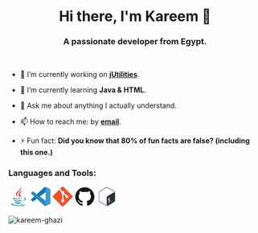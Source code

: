 <h1 align="center">Hi there, I'm Kareem 👋</h1>
<h3 align="center">A passionate developer from Egypt.</h3>

<br>

- 🔭 I’m currently working on **[jUtilities](https://github.com/kareem-ghazi/jUtilities)**.

- 🌱 I’m currently learning **Java & HTML**.

- 💬 Ask me about anything I actually understand.

- 📫 How to reach me: by **[email](mailto:k.ghazi2005@gmail.com)**.

- ⚡ Fun fact: **Did you know that 80% of fun facts are false? (including this one.)**


<h3 align="left">Languages and Tools:</h3>

<p align="left"> 
    <img src="https://raw.githubusercontent.com/devicons/devicon/master/icons/java/java-original.svg" alt="java" width="40" height="40"/>
    <img src="https://raw.githubusercontent.com/devicons/devicon/master/icons/vscode/vscode-original.svg" alt="vscode" width="40" height="40">
    <img src="https://raw.githubusercontent.com/devicons/devicon/master/icons/git/git-original.svg" alt="git" width="40" height="40">
    <img src="https://raw.githubusercontent.com/devicons/devicon/master/icons/github/github-original.svg" alt="github" width="40" height="40">
    <img src="https://raw.githubusercontent.com/devicons/devicon/master/icons/bash/bash-original.svg" alt="bash" width="40" height="40">
</p>

<p>
    <img align="center" src="https://github-readme-stats.vercel.app/api?username=kareem-ghazi&show_icons=true&locale=en&theme=vue-dark" alt="kareem-ghazi" />
</p>
